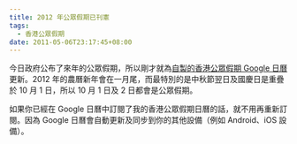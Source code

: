```yaml
---
title: 2012 年公眾假期已刊憲
tags:
  - 香港公眾假期
date: 2011-05-06T23:17:45+08:00
---
```


今日政府公布了來年的公眾假期，所以剛才就為[自製的香港公眾假期 Google 日曆](http://holidays.swiftzer.net/)更新。2012 年的農曆新年會在一月尾，而最特別的是中秋節翌日及國慶日是重疊於 10 月 1 日，所以 10 月 1 日及 2 日都會是公眾假期。

如果你已經在 Google 日曆中訂閱了我的香港公眾假期日曆的話，就不用再重新訂閱。因為 Google 日曆會自動更新及同步到你的其他設備（例如 Android、iOS 設備）。

